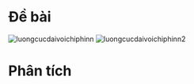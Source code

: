 # Đề bài
![luongcucdaivoichiphinn](https://github.com/VanHoang110802/Competitive_Programming/assets/108053955/830dd3a8-7a10-4cb4-b273-18984b74c610)
![luongcucdaivoichiphinn2](https://github.com/VanHoang110802/Competitive_Programming/assets/108053955/dc789416-f7f1-44b6-aa7a-2810225b919b)

# Phân tích
